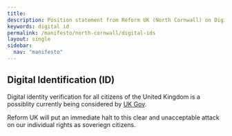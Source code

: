 ```yaml
---
title: 
description: Position statement from Reform UK (North Cornwall) on Digital IDs.
keywords: digital id
permalink: /manifesto/north-cornwall/digital-ids
layout: single
sidebar:
  nav: "manifesto"
---
```


## Digital Identification (ID)
Digital identity verification for all citizens of the United Kingdom is a 
possiblity currently being considered by [UK Gov][1].

Reform UK will put an immediate halt to this clear and unacceptable 
attack on our individual rights as soveriegn citizens.

[1]: https://www.gov.uk/government/consultations/draft-legislation-to-help-more-people-prove-their-identity-online/consultation-on-draft-legislation-to-support-identity-verification
